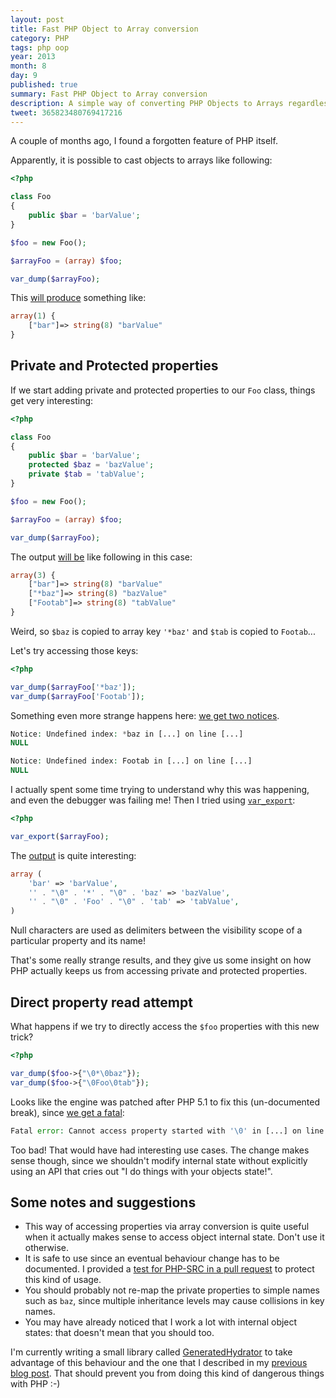 ```yaml
---
layout: post
title: Fast PHP Object to Array conversion
category: PHP
tags: php oop
year: 2013
month: 8
day: 9
published: true
summary: Fast PHP Object to Array conversion
description: A simple way of converting PHP Objects to Arrays regardless of their API
tweet: 365823480769417216
---
```


<p>
    A couple of months ago, I found a forgotten feature of PHP itself.
</p>
<p>
    Apparently, it is possible to cast objects to arrays like following:
</p>

~~~php
<?php

class Foo
{
    public $bar = 'barValue';
}

$foo = new Foo();

$arrayFoo = (array) $foo;

var_dump($arrayFoo);
~~~
<p>
    This <a href="http://3v4l.org/dj6Ei" target="_blank">will produce</a> something like:
</p>

~~~php
array(1) {
    ["bar"]=> string(8) "barValue"
}
~~~

<h2>Private and Protected properties</h2>

<p>
    If we start adding private and protected properties to our <code>Foo</code> class, things get
    very interesting:
</p>


~~~php
<?php

class Foo
{
    public $bar = 'barValue';
    protected $baz = 'bazValue';
    private $tab = 'tabValue';
}

$foo = new Foo();

$arrayFoo = (array) $foo;

var_dump($arrayFoo);
~~~

<p>
    The output <a href="http://3v4l.org/vK1t6" target="_blank">will be</a> like following in this case:
</p>

~~~php
array(3) {
    ["bar"]=> string(8) "barValue"
    ["*baz"]=> string(8) "bazValue"
    ["Footab"]=> string(8) "tabValue"
}
~~~

<p>
    Weird, so <code>$baz</code> is copied to array key <code>'*baz'</code> and <code>$tab</code>
    is copied to <code>Footab</code>...
</p>
<p>Let's try accessing those keys:</p>

~~~php
<?php

var_dump($arrayFoo['*baz']);
var_dump($arrayFoo['Footab']);
~~~

<p>
    Something even more strange happens here:
    <a href="http://3v4l.org/JimNP" target="_blank">we get two notices</a>.
</p>

~~~php
Notice: Undefined index: *baz in [...] on line [...]
NULL

Notice: Undefined index: Footab in [...] on line [...]
NULL
~~~

<p>
    I actually spent some time trying to understand why this was happening, and even the debugger was failing
    me! Then I tried using
    <a href="http://www.php.net/manual/en/function.var-export.php" target="_blank"><code>var_export</code></a>:
</p>


~~~php
<?php

var_export($arrayFoo);
~~~

<p>
    The <a href="http://3v4l.org/UQlb0" target="_blank">output</a> is quite interesting:
</p>

~~~php
array (
    'bar' => 'barValue',
    '' . "\0" . '*' . "\0" . 'baz' => 'bazValue',
    '' . "\0" . 'Foo' . "\0" . 'tab' => 'tabValue',
)
~~~

<p>
    Null characters are used as delimiters between the visibility scope of a particular property and its name!
</p>
<p>
    That's some really strange results, and they give us some insight on how PHP actually keeps us from
    accessing private and protected properties.
</p>

<h2>Direct property read attempt</h2>

<p>
    What happens if we try to directly access the <code>$foo</code> properties with this new trick?
</p>

~~~php
<?php

var_dump($foo->{"\0*\0baz"});
var_dump($foo->{"\0Foo\0tab"});
~~~

<p>
    Looks like the engine was patched after PHP 5.1 to fix this (un-documented break),
    since <a href="http://3v4l.org/e5hWG" target="_blank">we get a fatal</a>:
</p>

~~~php
Fatal error: Cannot access property started with '\0' in [...] on line [...]
~~~

<p>
    Too bad! That would have had interesting use cases. The change makes sense though, since we shouldn't
    modify internal state without explicitly using an API that cries out "I do things with your objects state!".
</p>

<h2>Some notes and suggestions</h2>

<ul>
    <li>
        This way of accessing properties via array conversion is quite useful when it actually makes sense to
        access object internal state. Don't use it otherwise.
    </li>
    <li>
        It is safe to use since an eventual behaviour change has to be documented. I provided a
        <a href="https://github.com/php/php-src/pull/358" target="_blank">test for PHP-SRC in a pull request</a>
        to protect this kind of usage.
    </li>
    <li>
        You should probably not re-map the private properties to simple names such as
        <code>baz</code>, since multiple inheritance levels may cause collisions in key names.
    </li>
    <li>
        You may have already noticed that I work a lot with internal object states: that doesn't mean that you
        should too.
    </li>
</ul>

<p>
    I'm currently writing a small library called
    <a href="https://github.com/Ocramius/GeneratedHydrator" target="_blank">GeneratedHydrator</a>
    to take advantage of this behaviour and the one that I described in my
    <a href="{{page.previous.url}}">previous blog post</a>. That should prevent you from doing this
    kind of dangerous things with PHP :-)
</p>
